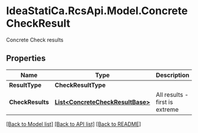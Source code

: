 # IdeaStatiCa.RcsApi.Model.ConcreteCheckResult
Concrete Check results

## Properties

Name | Type | Description | Notes
------------ | ------------- | ------------- | -------------
**ResultType** | **CheckResultType** |  | [optional] 
**CheckResults** | [**List&lt;ConcreteCheckResultBase&gt;**](ConcreteCheckResultBase.md) | All results - first is extreme | [optional] 

[[Back to Model list]](../README.md#documentation-for-models) [[Back to API list]](../README.md#documentation-for-api-endpoints) [[Back to README]](../README.md)


